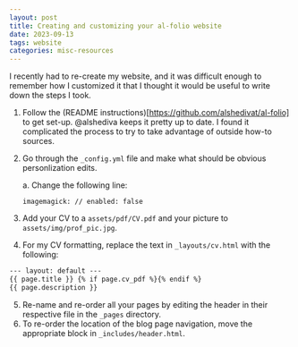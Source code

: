 ```yaml
---
layout: post
title: Creating and customizing your al-folio website
date: 2023-09-13
tags: website
categories: misc-resources
---
```


I recently had to re-create my website, and it was difficult enough to remember how I customized it that I thought it would be useful to write down the steps I took.


1. Follow the (README instructions)[https://github.com/alshedivat/al-folio] to get set-up. @alshediva keeps it pretty up to date. I found it complicated the process to try to take advantage of outside how-to sources. 
2. Go through the `_config.yml` file and make what should be obvious personlization edits.

   a. Change the following line:

   ```
   imagemagick: // enabled: false
   ```
3. Add your CV to a `assets/pdf/CV.pdf` and your picture to `assets/img/prof_pic.jpg`.
4. For my CV formatting, replace the text in `_layouts/cv.html` with the following:
```markdown
--- layout: default ---
{{ page.title }} {% if page.cv_pdf %}{% endif %}
{{ page.description }}
```
5. Re-name and re-order all your pages by editing the header in their respective file in the `_pages` directory.
6. To re-order the location of the blog page navigation, move the appropriate block in `_includes/header.html`.
